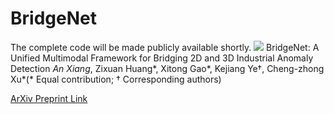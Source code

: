 # BridgeNet
The complete code will be made publicly available shortly.
![](figures/bridgenet.png)
BridgeNet: A Unified Multimodal Framework for Bridging 2D and 3D Industrial Anomaly Detection
*An Xiang*, Zixuan Huang*, Xitong Gao*, Kejiang Ye†, Cheng-zhong Xu*(* Equal contribution; † Corresponding authors)

[ArXiv Preprint Link]()

